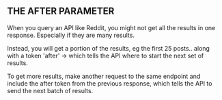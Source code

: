 THE AFTER PARAMETER
-----------------------
When you query an API like Reddit, you might not get all the results in one response.
Especially if they are many results.

Instead, you will get a portion of the results, eg the first 25 posts.. along with a token 'after' -> which tells the API where to start the next set of results.

To get more results, make another request to the same endpoint and include the after token from the previous response,
which tells the API to send the next batch of results.

